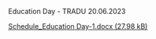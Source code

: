 Education Day - TRADU 20.06.2023

[Schedule\_Education Day-1.docx (27.98 kB)](../../files/cba79e6d-f738-4c43-80c4-dcd1f09b0e5b.docx)
